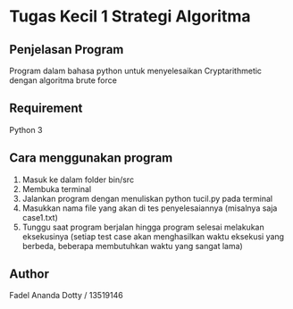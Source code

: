 # Tugas Kecil 1 Strategi Algoritma

## Penjelasan Program
Program dalam bahasa python untuk menyelesaikan Cryptarithmetic dengan algoritma brute force

## Requirement
Python 3

## Cara menggunakan program
1. Masuk ke dalam folder bin/src
2. Membuka terminal 
3. Jalankan program dengan menuliskan python tucil.py pada terminal
4. Masukkan nama file yang akan di tes penyelesaiannya (misalnya saja case1.txt)
5. Tunggu saat program berjalan hingga program selesai melakukan eksekusinya (setiap test case akan menghasilkan waktu eksekusi yang berbeda, beberapa membutuhkan waktu yang sangat lama)

## Author
Fadel Ananda Dotty / 13519146
